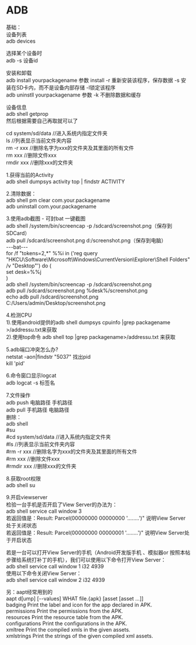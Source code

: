 # ADB

基础：  
设备列表  
adb devices  
  
选择某个设备时  
adb -s 设备id  

安装和卸载  
adb install yourpackagename  参数 install -r 重新安装该程序，保存数据 -s 安装在SD卡内，而不是设备内部存储 -l锁定该程序  
adb uninstll yourpackagename  参数 -k 不删除数据和缓存    

设备信息  
adb shell getprop  
然后根据需要自己再取就可以了  

cd system/sd/data //进入系统内指定文件夹  
ls //列表显示当前文件夹内容   
rm -r xxx //删除名字为xxx的文件夹及其里面的所有文件   
rm xxx //删除文件xxx   
rmdir xxx //删除xxx的文件夹  



1.获得当前的Activity  
adb shell dumpsys activity top | findstr ACTIVITY  

2.清除数据：  
adb shell pm clear com.your.packagename  
adb uninstall com.your.packagename  

3.使用adb截图 - 可封bat 一键截图  
adb shell /system/bin/screencap -p /sdcard/screenshot.png（保存到SDCard）  
adb pull /sdcard/screenshot.png d:/screenshot.png（保存到电脑）  
---bat---  
for /f "tokens=2,*" %%i in ('reg query "HKCU\Software\Microsoft\Windows\CurrentVersion\Explorer\Shell Folders" /v   "Desktop"') do (  
set desk=%%j  
)  
adb shell /system/bin/screencap -p /sdcard/screenshot.png  
adb pull /sdcard/screenshot.png %desk%/screenshot.png  
echo adb pull /sdcard/screenshot.png C:/Users/admin/Desktop/screenshot.png  


4.检测CPU  
1).使用android提供的adb shell dumpsys cpuinfo |grep packagename >/addressu.txt来获取  
2).使用top命令 adb shell top |grep packagename>/addressu.txt 来获取  

5.adb端口冲突怎么办?  
netstat -aon|findstr "5037"   找出pid  
kill 'pid'  

6.命令窗口显示logcat  
adb logcat -s 标签名  

7.文件操作  
adb push 电脑路径 手机路径  
adb pull 手机路径 电脑路径  
删除：  
adb shell   
#su   
#cd system/sd/data //进入系统内指定文件夹    
#ls //列表显示当前文件夹内容   
#rm -r xxx //删除名字为xxx的文件夹及其里面的所有文件   
#rm xxx //删除文件xxx   
#rmdir xxx //删除xxx的文件夹  
  
8.获取root权限  
adb shell su

9.开启viewserver  
检验一台手机是否开启了View Server的办法为：  
adb shell service call window 3  
若返回值是：Result: Parcel(00000000 00000000 '........')" 说明View Server处于关闭状态  
若返回值是：Result: Parcel(00000000 00000001 '........')" 说明View Server处于开启状态  

若是一台可以打开View Server的手机（Android开发版手机 、模拟器or   按照本帖步骤给系统打补丁的手机），我们可以使用以下命令打开View Server：  
adb shell service call window 1 i32 4939  
使用以下命令关闭View Server：  
adb shell service call window 2 i32 4939  


另：aapt经常用到的  
aapt d[ump] [--values] WHAT file.{apk} [asset [asset ...]]  
   badging          Print the label and icon for the app declared in APK.  
   permissions      Print the permissions from the APK.  
   resources        Print the resource table from the APK.  
   configurations   Print the configurations in the APK.  
   xmltree          Print the compiled xmls in the given assets.  
   xmlstrings       Print the strings of the given compiled xml assets.  


   





